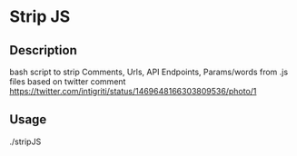 # Strip JS

## Description
bash script to strip Comments, Urls, API Endpoints, Params/words from .js files based on twitter comment 
https://twitter.com/intigriti/status/1469648166303809536/photo/1

## Usage

./stripJS <filename>
